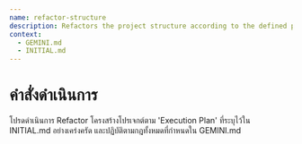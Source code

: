 ```yaml
---
name: refactor-structure
description: Refactors the project structure according to the defined plan.
context:
  - GEMINI.md
  - INITIAL.md
---
```

# คำสั่งดำเนินการ
โปรดดำเนินการ Refactor โครงสร้างโปรเจกต์ตาม 'Execution Plan' ที่ระบุไว้ใน INITIAL.md อย่างเคร่งครัด และปฏิบัติตามกฎทั้งหมดที่กำหนดใน GEMINI.md